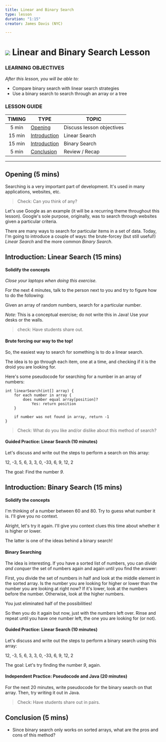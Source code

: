 ```yaml
---
title: Linear and Binary Search
type: lesson
duration: "1:15"
creator: James Davis (NYC)

---
```


# ![](https://ga-dash.s3.amazonaws.com/production/assets/logo-9f88ae6c9c3871690e33280fcf557f33.png) Linear and Binary Search Lesson

### LEARNING OBJECTIVES
*After this lesson, you will be able to:*
- Compare binary search with linear search strategies
- Use a binary search to search through an array or a tree


### LESSON GUIDE

| TIMING  | TYPE  | TOPIC  |
|:-:|---|---|
| 5 min  | [Opening](#opening-5-mins)  | Discuss lesson objectives |
| 15 min  | [Introduction](#introduction-linear-search-15-mins)  | Linear Search |
| 15 min  | [Introduction](#introduction-binary-search-15-mins)  | Binary Search |
| 5 min  | [Conclusion](#conclusion-5-mins)  | Review / Recap |
---
## Opening (5 mins)

Searching is a very important part of development. It's used in many applications, websites, etc.

> Check: Can you think of any?

Let's use Google as an example (it will be a recurring theme throughout this lesson). Google's sole purpose, originally, was to search through websites given a particular criteria.

There are many ways to search for particular items in a set of data. Today, I'm going to introduce a couple of ways: the brute-forcey (but still useful!) *Linear Search* and the more common *Binary Search*.


## Introduction: Linear Search (15 mins)

#### Solidify the concepts

*Close your laptops when doing this exercise.*

For the next 4 minutes, talk to the person next to you and try to figure how to do the following:

Given an array of random numbers, search for a particular number.

*Note:* This is a conceptual exercise; do not write this in Java!  Use your desks or the walls.

> check: Have students share out.

#### Brute forcing our way to the top!

So, the easiest way to search for something is to do a linear search.

The idea is to go through each item, one at a time, and checking if it is the droid you are looking for.

Here's some pseudocode for searching for a number in an array of numbers:

```
int linearSearch(int[] array) {
	for each number in array {
		does number equal array[position]?
			Yes: return position
	}

	if number was not found in array, return -1
}
```

> Check: What do you like and/or dislike about this method of search?

<a name="guided-practice"></a>
#### Guided Practice: Linear Search (10 minutes)

Let's discuss and write out the steps to perform a search on this array:

12, -3, 5, 6, 3, 3, 0, -33, 6, 9, 12, 2

The goal: Find the number *9*.

## Introduction: Binary Search (15 mins)

#### Solidify the concepts

I'm thinking of a number between 60 and 80. Try to guess what number it is. I'll give you no context.

Alright, let's try it again. I'll give you context clues this time about whether it is higher or lower.

The latter is one of the ideas behind a binary search!

#### Binary Searching

The idea is interesting. If you have a sorted list of numbers, you can *divide and conquer* the set of numbers again and again until you find the answer:

First, you divide the set of numbers in half and look at the middle element in the sorted array. Is the number you are looking for higher or lower than the number you are looking at right now? If it's lower, look at the numbers before the number. Otherwise, look at the higher numbers.

You just eliminated half of the possibilities!

So then you do it again but now, just with the numbers left over. Rinse and repeat until you have one number left, the one you are looking for (or not).

<a name="guided-practice"></a>
#### Guided Practice: Linear Search (10 minutes)

Let's discuss and write out the steps to perform a binary search using this array:

12, -3, 5, 6, 3, 3, 0, -33, 6, 9, 12, 2

The goal: Let's try finding the number *9*, again.


<a name="independent-practice"></a>
#### Independent Practice: Pseudocode and Java (20 minutes)

For the next 20 minutes, write pseudocode for the binary search on that array. Then, try writing it out in Java.

> Check: Have students share out in pairs.

<a name="conclusion"></a>
## Conclusion (5 mins)

- Since binary search only works on sorted arrays, what are the pros and cons of this method?